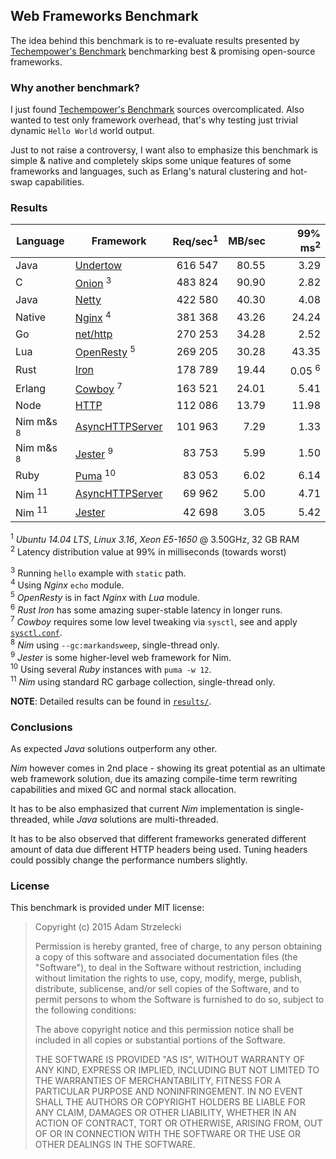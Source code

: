 Web Frameworks Benchmark
------------------------
[techempower]: https://www.techempower.com/benchmarks/

The idea behind this benchmark is to re-evaluate results presented by
[Techempower's Benchmark][techempower] benchmarking best & promising
open-source frameworks.


### Why another benchmark?

I just found [Techempower's Benchmark][techempower] sources overcomplicated.
Also wanted to test only framework overhead, that's why testing just trivial
dynamic `Hello World` world output.

Just to not raise a controversy, I want also to emphasize this benchmark is
simple & native and completely skips some unique features of some frameworks
and languages, such as Erlang's natural clustering and hot-swap capabilities.


### Results

[undertow]: http://undertow.io
[netty]: http://netty.io
[node]: https://nodejs.org/api/cluster.html
[go]: http://golang.org/pkg/net/http/
[onion]: https://github.com/davidmoreno/onion
[cowboy]: http://ninenines.eu/docs/en/cowboy/1.0/guide/getting_started/
[nim]: http://nim-lang.org
[puma]: http://puma.io
[echo]: http://wiki.nginx.org/HttpEchoModule
[resty]: http://openresty.org
[iron]: http://ironframework.io
[jester]: https://github.com/dom96/jester

|  Language     |        Framework       | Req/sec<sup>1| MB/sec| 99% ms<sup>2|
| ------------- | ------------------------ | ----------:| -----:| -----------:|
| Java          | [Undertow][undertow]     |   616 547  | 80.55 |      3.29   |
| C             | [Onion][onion]     <sup>3|   483 824  | 90.90 |      2.82   |
| Java          | [Netty][netty]           |   422 580  | 40.30 |      4.08   |
| Native        | [Nginx][echo]      <sup>4|   381 368  | 43.26 |     24.24   |
| Go            | [net/http][go]           |   270 253  | 34.28 |      2.52   |
| Lua           | [OpenResty][resty] <sup>5|   269 205  | 30.28 |     43.35   |
| Rust          | [Iron][iron]             |   178 789  | 19.44 |  0.05 <sup>6|
| Erlang        | [Cowboy][cowboy]   <sup>7|   163 521  | 24.01 |      5.41   |
| Node          | [HTTP][node]             |   112 086  | 13.79 |     11.98   |
| Nim m&s <sup>8| [AsyncHTTPServer][nim]   |   101 963  |  7.29 |      1.33   |
| Nim m&s <sup>8| [Jester][nim]      <sup>9|    83 753  |  5.99 |      1.50   |
| Ruby          | [Puma][puma]      <sup>10|    83 053  |  6.02 |      6.14   |
| Nim    <sup>11| [AsyncHTTPServer][nim]   |    69 962  |  5.00 |      4.71   |
| Nim    <sup>11| [Jester][jester]         |    42 698  |  3.05 |      5.42   |

<sup>1</sup> *Ubuntu 14.04 LTS*, *Linux 3.16*,
             *Xeon E5-1650* @ 3.50GHz, 32 GB RAM  
<sup>2</sup> Latency distribution value at 99% in milliseconds
             (towards worst)  

<sup>3</sup> Running `hello` example with `static` path.  
<sup>4</sup> Using *Nginx* `echo` module.  
<sup>5</sup> *OpenResty* is in fact *Nginx* with *Lua* module.  
<sup>6</sup> *Rust* *Iron* has some amazing super-stable latency
             in longer runs.  
<sup>7</sup> *Cowboy* requires some low level tweaking via `sysctl`, see
             and apply [`sysctl.conf`](sysctl.conf).  
<sup>8</sup> *Nim* using `--gc:markandsweep`, single-thread only.  
<sup>9</sup> *Jester* is some higher-level web framework for Nim.  
<sup>10</sup> Using several *Ruby* instances with `puma -w 12`.  
<sup>11</sup> *Nim* using standard RC garbage collection, single-thread only.  

**NOTE**: Detailed results can be found in [`results/`](results).

### Conclusions

As expected *Java* solutions outperform any other.

*Nim* however comes in 2nd place - showing its great potential as an ultimate
web framework solution, due its amazing compile-time term rewriting
capabilities and mixed GC and normal stack allocation.

It has to be also emphasized that current *Nim* implementation is
single-threaded, while *Java* solutions are multi-threaded.

It has to be also observed that different frameworks generated different amount
of data due different HTTP headers being used. Tuning headers could possibly
change the performance numbers slightly.

### License

This benchmark is provided under MIT license:

> Copyright (c) 2015 Adam Strzelecki
>
> Permission is hereby granted, free of charge, to any person obtaining
> a copy of this software and associated documentation files (the
> "Software"), to deal in the Software without restriction, including
> without limitation the rights to use, copy, modify, merge, publish,
> distribute, sublicense, and/or sell copies of the Software, and to
> permit persons to whom the Software is furnished to do so, subject to
> the following conditions:
>
> The above copyright notice and this permission notice shall be
> included in all copies or substantial portions of the Software.
>
> THE SOFTWARE IS PROVIDED "AS IS", WITHOUT WARRANTY OF ANY KIND,
> EXPRESS OR IMPLIED, INCLUDING BUT NOT LIMITED TO THE WARRANTIES OF
> MERCHANTABILITY, FITNESS FOR A PARTICULAR PURPOSE AND
> NONINFRINGEMENT. IN NO EVENT SHALL THE AUTHORS OR COPYRIGHT HOLDERS BE
> LIABLE FOR ANY CLAIM, DAMAGES OR OTHER LIABILITY, WHETHER IN AN ACTION
> OF CONTRACT, TORT OR OTHERWISE, ARISING FROM, OUT OF OR IN CONNECTION
> WITH THE SOFTWARE OR THE USE OR OTHER DEALINGS IN THE SOFTWARE.
